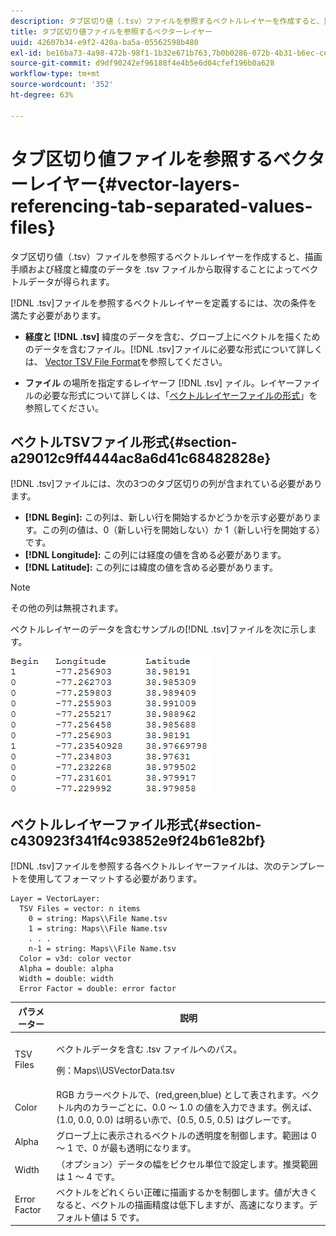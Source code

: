 ```yaml
---
description: タブ区切り値（.tsv）ファイルを参照するベクトルレイヤーを作成すると、描画手順および経度と緯度のデータを .tsv ファイルから取得することによってベクトルデータが得られます。
title: タブ区切り値ファイルを参照するベクターレイヤー
uuid: 42607b34-e9f2-420a-ba5a-05562598b480
exl-id: be16ba73-4a98-472b-98f1-1b32e671b763,7b0b0286-072b-4b31-b6ec-ced322da5236
source-git-commit: d9df90242ef96188f4e4b5e6d04cfef196b0a628
workflow-type: tm+mt
source-wordcount: '352'
ht-degree: 63%

---
```


# タブ区切り値ファイルを参照するベクターレイヤー{#vector-layers-referencing-tab-separated-values-files}

タブ区切り値（.tsv）ファイルを参照するベクトルレイヤーを作成すると、描画手順および経度と緯度のデータを .tsv ファイルから取得することによってベクトルデータが得られます。

[!DNL .tsv]ファイルを参照するベクトルレイヤーを定義するには、次の条件を満たす必要があります。

* **経度と [!DNL .tsv]** 緯度のデータを含む、グローブ上にベクトルを描くためのデータを含むファイル。[!DNL .tsv]ファイルに必要な形式について詳しくは、 [Vector TSV File Format](../../../../home/c-geo-oview/c-wk-img-lyrs/c-wk-vctr-lyrs/c-tab-sep-val-files.md#section-a29012c9ff4444ac8a6d41c68482828e)を参照してください。

* **ファイル** の場所を指定するレイヤーフ [!DNL .tsv] ァイル。レイヤーファイルの必要な形式について詳しくは、「[ベクトルレイヤーファイルの形式](../../../../home/c-geo-oview/c-wk-img-lyrs/c-wk-vctr-lyrs/c-tab-sep-val-files.md#section-c430923f341f4c93852e9f24b61e82bf)」を参照してください。

## ベクトルTSVファイル形式{#section-a29012c9ff4444ac8a6d41c68482828e}

[!DNL .tsv]ファイルには、次の3つのタブ区切りの列が含まれている必要があります。

* **[!DNL Begin]:** この列は、新しい行を開始するかどうかを示す必要があります。この列の値は、0（新しい行を開始しない）か 1（新しい行を開始する）です。
* **[!DNL Longitude]:** この列には経度の値を含める必要があります。
* **[!DNL Latitude]:** この列には緯度の値を含める必要があります。

>[!NOTE]
>
>その他の列は無視されます。

ベクトルレイヤーのデータを含むサンプルの[!DNL .tsv]ファイルを次に示します。

![](assets/tsv_vectorlayer.png)

## ベクトルレイヤーファイル形式{#section-c430923f341f4c93852e9f24b61e82bf}

[!DNL .tsv]ファイルを参照する各ベクトルレイヤーファイルは、次のテンプレートを使用してフォーマットする必要があります。

```
Layer = VectorLayer:
  TSV Files = vector: n items
    0 = string: Maps\\File Name.tsv
    1 = string: Maps\\File Name.tsv
    . . .
    n-1 = string: Maps\\File Name.tsv
  Color = v3d: color vector
  Alpha = double: alpha
  Width = double: width
  Error Factor = double: error factor
```

<table id="table_152F73536AB9403AB43854B81D6A9A15"> 
 <thead> 
  <tr> 
   <th colname="col1" class="entry"> パラメーター </th> 
   <th colname="col2" class="entry"> 説明 </th> 
  </tr> 
 </thead>
 <tbody> 
  <tr> 
   <td colname="col1"> TSV Files </td> 
   <td colname="col2"> <p>ベクトルデータを含む <span class="filepath">.tsv</span> ファイルへのパス。 </p> <p>例：<span class="filepath">Maps\\USVectorData.tsv</span> </p> </td> 
  </tr> 
  <tr> 
   <td colname="col1"> Color </td> 
   <td colname="col2"> RGB カラーベクトルで、(red,green,blue) として表されます。ベクトル内のカラーごとに、0.0 ～ 1.0 の値を入力できます。例えば、(1.0, 0.0, 0.0) は明るい赤で、(0.5, 0.5, 0.5) はグレーです。 </td> 
  </tr> 
  <tr> 
   <td colname="col1"> Alpha </td> 
   <td colname="col2"> グローブ上に表示されるベクトルの透明度を制御します。範囲は 0 ～ 1 で、0 が最も透明になります。 </td> 
  </tr> 
  <tr> 
   <td colname="col1"> Width </td> 
   <td colname="col2"> （オプション）データの幅をピクセル単位で設定します。推奨範囲は 1 ～ 4 です。 </td> 
  </tr> 
  <tr> 
   <td colname="col1"> Error Factor </td> 
   <td colname="col2"> ベクトルをどれくらい正確に描画するかを制御します。値が大きくなると、ベクトルの描画精度は低下しますが、高速になります。デフォルト値は 5 です。 </td> 
  </tr> 
 </tbody> 
</table>

